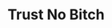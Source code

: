 ---
ee_id_thing: '4262'
site: '1'
type: '2'
inv_num: 2015-022
add_credit:
url: 2015-022-trust-no-bitch
title: Trust No Bitch
year: '2015'
display_year: '2015'
medium: Foam pool noodle, necklace, sock
dims:
pitch:
ps:
live_url:
youtube:
https://github.com/coryarcangel/alu:
imgs: trust-no-bitch-2015-022-detail-2-database-EK.jpg,trust-no-bitch-2015-022-detail-3-database-EK.jpg,trust-no-bitch-2015-022-full-database-team-JL.jpg
subheading:
download:
commission:
related:
layout: things-i-made
---